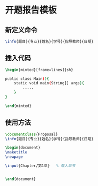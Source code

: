 # 开题报告模板

## 新定义命令

```latex
\info{题目}{专业}{姓名}{学号}{指导教师}{日期}
```

## 插入代码

```latex
\begin{minted}[frame=lines]{sh}

public class Main(){
    static void main(String[] args){
        .....
    }
}

\end{minted}
```

## 使用方法

```latex
\documentclass{Proposal}
\info{题目}{专业}{姓名}{学号}{指导教师}{日期}

\begin{document}
\maketitle
\newpage

\input{Chapter/第1章}   % 载入章节


\end{document}
```
